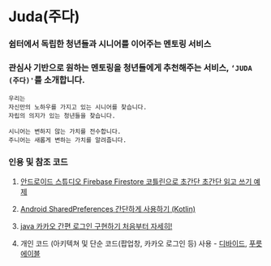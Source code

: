 # Juda(주다)
###  쉼터에서 독립한 청년들과 시니어를 이어주는 멘토링 서비스
###  관심사 기반으로 원하는 멘토링을 청년들에게 추천해주는 서비스, `‘JUDA (주다)'`를 소개합니다. 

```
우리는 
자신만의 노하우를 가지고 있는 시니어를 찾습니다.
자립의 의지가 있는 청년들을 찾습니다.

시니어는 변하지 않는 가치를 전수합니다.
주니어는 새롭게 변하는 가치를 알려줍니다.
```

### 인용 및 참조 코드
1. [안드로이드 스튜디오 Firebase Firestore 코틀린으로 초간단 초간단 읽고 쓰기 예제](https://dxkor2.tistory.com/319)
   
2. [Android SharedPreferences 간단하게 사용하기 (Kotlin)](https://leveloper.tistory.com/133)

3. [java 카카오 간편 로그인 구현하기 처음부터 자세히!](https://aljjabaegi.tistory.com/673)

4. 개인 코드 (아키텍쳐 및 단순 코드(팝업창, 카카오 로그인 등) 사용 - [디바이드](https://github.com/D-VIDE/D-VIDE_Android), [푸릇에이블](https://github.com/ApptiveDev/apptive-17th-fruitable-frontend)
